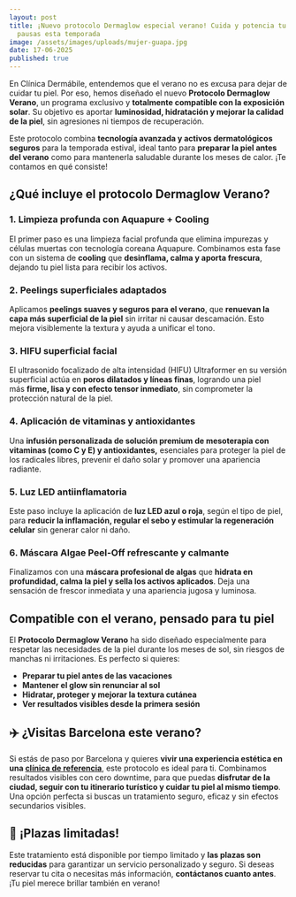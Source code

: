 ```yaml
---
layout: post
title: ¡Nuevo protocolo Dermaglow especial verano! Cuida y potencia tu piel sin
  pausas esta temporada
image: /assets/images/uploads/mujer-guapa.jpg
date: 17-06-2025
published: true
---
```

En Clínica Dermábile, entendemos que el verano no es excusa para dejar de cuidar tu piel. Por eso, hemos diseñado el nuevo **Protocolo Dermaglow Verano**, un programa exclusivo y **totalmente compatible con la exposición solar**. Su objetivo es aportar **luminosidad, hidratación y mejorar la calidad de la piel**, sin agresiones ni tiempos de recuperación.

Este protocolo combina **tecnología avanzada y activos dermatológicos seguros** para la temporada estival, ideal tanto para **preparar la piel antes del verano** como para mantenerla saludable durante los meses de calor. ¡Te contamos en qué consiste!

## ¿Qué incluye el protocolo Dermaglow Verano?

### 1. **Limpieza profunda con Aquapure + Cooling**

El primer paso es una limpieza facial profunda que elimina impurezas y células muertas con tecnología coreana Aquapure. Combinamos esta fase con un sistema de **cooling** que **desinflama, calma y aporta frescura**, dejando tu piel lista para recibir los activos.

### 2. **Peelings superficiales adaptados**

Aplicamos **peelings suaves y seguros para el verano**, que **renuevan la capa más superficial de la piel** sin irritar ni causar descamación. Esto mejora visiblemente la textura y ayuda a unificar el tono.

### 3. **HIFU superficial facial**

El ultrasonido focalizado de alta intensidad (HIFU) Ultraformer en su versión superficial actúa en **poros dilatados y líneas finas**, logrando una piel más **firme, lisa y con efecto tensor inmediato**, sin comprometer la protección natural de la piel. 

### 4. **Aplicación de vitaminas y antioxidantes**

Una **infusión personalizada de solución premium de mesoterapia con vitaminas (como C y E) y antioxidantes,** esenciales para proteger la piel de los radicales libres, prevenir el daño solar y promover una apariencia radiante.

### 5. **Luz LED antiinflamatoria**

Este paso incluye la aplicación de **luz LED azul o roja**, según el tipo de piel, para **reducir la inflamación, regular el sebo y estimular la regeneración celular** sin generar calor ni daño.

### 6. **Máscara Algae Peel-Off refrescante y calmante**

Finalizamos con una **máscara profesional de algas** que **hidrata en profundidad, calma la piel y sella los activos aplicados**. Deja una sensación de frescor inmediata y una apariencia jugosa y luminosa.

## Compatible con el verano, pensado para tu piel

El **Protocolo Dermaglow Verano** ha sido diseñado especialmente para respetar las necesidades de la piel durante los meses de sol, sin riesgos de manchas ni irritaciones. Es perfecto si quieres:

* **Preparar tu piel antes de las vacaciones**
* **Mantener el glow sin renunciar al sol**
* **Hidratar, proteger y mejorar la textura cutánea**
* **Ver resultados visibles desde la primera sesión**

## ✈️ ¿Visitas Barcelona este verano?

Si estás de paso por Barcelona y quieres **vivir una experiencia estética en una [clínica de referencia](https://www.dermabile.es/la-clinica)**, este protocolo es ideal para ti. Combinamos resultados visibles con cero downtime, para que puedas **disfrutar de la ciudad, seguir con tu itinerario turístico y cuidar tu piel al mismo tiempo**. Una opción perfecta si buscas un tratamiento seguro, eficaz y sin efectos secundarios visibles.

## 📅 ¡Plazas limitadas!

Este tratamiento está disponible por tiempo limitado y **las plazas son reducidas** para garantizar un servicio personalizado y seguro. Si deseas reservar tu cita o necesitas más información, **contáctanos cuanto antes**. ¡Tu piel merece brillar también en verano!